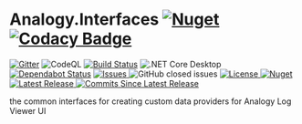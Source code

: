 
# Analogy.Interfaces  [![Nuget](https://img.shields.io/nuget/dt/Analogy.LogViewer.Interfaces)](https://www.nuget.org/packages/Analogy.LogViewer.Interfaces/) [![Codacy Badge](https://api.codacy.com/project/badge/Grade/c68df5bafedd489094b662452c5a2e5e)](https://app.codacy.com/gh/Analogy-LogViewer/Analogy.Interfaces?utm_source=github.com&utm_medium=referral&utm_content=Analogy-LogViewer/Analogy.Interfaces&utm_campaign=Badge_Grade)
<p align="center">
  
[![Gitter](https://badges.gitter.im/Analogy-LogViewer/community.svg)](https://gitter.im/Analogy-LogViewer/community?utm_source=badge&utm_medium=badge&utm_campaign=pr-badge) ![CodeQL](https://github.com/Analogy-LogViewer/Analogy.Interfaces/workflows/CodeQL/badge.svg) [![Build Status](https://dev.azure.com/Analogy-LogViewer/Analogy%20Log%20Viewer/_apis/build/status/Analogy-LogViewer.Analogy.Interfaces?branchName=master)](https://dev.azure.com/Analogy-LogViewer/Analogy%20Log%20Viewer/_build?definitionId=2)  ![.NET Core Desktop](https://github.com/Analogy-LogViewer/Analogy.Interfaces/workflows/.NET%20Core%20Desktop/badge.svg)
[![Dependabot Status](https://api.dependabot.com/badges/status?host=github&repo=Analogy-LogViewer/Analogy.Interfaces)](https://dependabot.com)
<a href="https://github.com/Analogy-LogViewer/Analogy.Interfaces/issues">
    <img src="https://img.shields.io/github/issues/Analogy-LogViewer/Analogy.Interfaces" alt="Issues" />
</a>
![GitHub closed issues](https://img.shields.io/github/issues-closed-raw/Analogy-LogViewer/Analogy.Interfaces)
<a href="https://github.com/Analogy-LogViewer/Analogy.Interfaces/blob/master/LICENSE.md">
    <img src="https://img.shields.io/github/license/Analogy-LogViewer/Analogy.Interfaces" alt="License" />
</a>
 [![Nuget](https://img.shields.io/nuget/v/Analogy.LogViewer.Interfaces)](https://www.nuget.org/packages/Analogy.LogViewer.Interfaces/) 
<a href="https://github.com/Analogy-LogViewer/Analogy.Interfaces/releases">
    <img src="https://img.shields.io/github/v/release/Analogy-LogViewer/Analogy.Interfaces" alt="Latest Release" />
</a>
<a href="https://github.com/Analogy-LogViewer/Analogy.Interfaces/compare/V2.7.2...master"> 
  <img src="https://img.shields.io/github/commits-since/Analogy-LogViewer/Analogy.Interfaces/latest" alt="Commits Since Latest Release"  />
</a>
</p>



the common interfaces for creating custom data providers for Analogy Log Viewer UI
